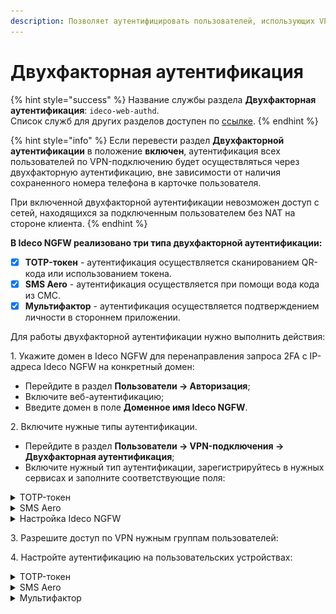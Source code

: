```yaml
---
description: Позволяет аутентифицировать пользователей, использующих VPN-подключение.
---
```


# Двухфакторная аутентификация

{% hint style="success" %}
Название службы раздела **Двухфакторная аутентификация**: `ideco-web-authd`.\
Список служб для других разделов доступен по [ссылке](../server-management/terminal.md).
{% endhint %}

{% hint style="info" %}
Если перевести раздел **Двухфакторной аутентификации** в положение **включен**, аутентификация всех пользователей по VPN-подключению будет осуществляться через двухфакторную аутентификацию, вне зависимости от наличия сохраненного номера телефона в карточке пользователя.

При включенной двухфакторной аутентификации невозможен доступ с сетей, находящихся за подключенным пользователем без NAT на стороне клиента.
{% endhint %}

**В Ideco NGFW реализовано три типа двухфакторной аутентификации:**

* [x] **TOTP-токен** - аутентификация осуществляется сканированием QR-кода или использованием токена.
* [x] **SMS Aero** - аутентификация осуществляется при помощи вода кода из СМС.
* [x] **Мультифактор** - аутентификация осуществляется подтверждением личности в стороннем приложении.

Для работы двухфакторной аутентификации нужно выполнить действия:

1\. Укажите домен в Ideco NGFW для перенаправления запроса 2FA с IP-адреса Ideco NGFW на конкретный домен:

* Перейдите в раздел **Пользователи -> Авторизация**;
* Включите веб-аутентификацию;
* Введите домен в поле **Доменное имя Ideco NGFW**.

2\. Включите нужные типы аутентификации.

* Перейдите в раздел **Пользователи -> VPN-подключения -> Двухфакторная аутентификация**;
* Включите нужный тип аутентификации, зарегистрируйтесь в нужных сервисах и заполните соответствующие поля:

<details>

<summary>TOTP-токен</summary>

Флаг **Инициализация секретного ключа только из локальной сети** запретит генерацию QR-кода в личном кабинете пользователя из внешней сети.

</details>

<details>

<summary>SMS Aero</summary>

Зарегистрируйтесь в [личном кабинете](https://smsaero.ru/) SMS Aero.

1\. Перейдите в раздел **Пользователи -> Учетные записи**.

2\. Откройте карточку пользователя и убедитесь, что заполнено поле **Телефон** и установлен флаг **Разрешить удаленный доступ через VPN**.

3\. Перейдите в раздел **Пользователи -> VPN-подключение**, установите и сохраните необходимые настройки.

4\. Перейдите во вкладку **Двухфакторная аутентификация** и переведите переключатель в левом верхнем углу в положение **включен**.

5\. Введите e-mail и API-ключ от [личного кабинета](https://smsaero.ru/) SMS Aero и нажмите **Сохранить**.

</details>

<details>

<summary>Настройка Ideco NGFW</summary>

Зарегистрируйтесь в [системе управления Мультифактором](https://admin.multifactor.ru/account/login), установить приложение [Multifactor](https://play.google.com/store/apps/details?id=ru.multifactor.app\&pli=1) и активируйте его, отсканировав QR-код.\
Помимо приложения Multifactor, для аутентификации можно использовать Telegram, Яндекс.Ключ, Биометрию и U2F. Подробное описание регистрации и аутентификации этими методами доступно в [документации Multifactor](https://multifactor.ru/docs/methods/).

1\. Заполните **API Key** и **API Secret**. Скопировать значение полей можно в личном кабинете Multifactor (Настройки -> Расширенное API -> Включить API).

2\. Нажмите **Сохранить**.

Для дальнейшей аутентификации пользователям потребуется установить и настроить приложения, указанные администратором в настройках группы. Корректировать способы аутентификации для пользователей можно в личном кабинете Multifactor, в разделе **Группы -> Параметры -> Редактировать**.

</details>

3\. Разрешите доступ по VPN нужным группам пользователей:

4\. Настройте аутентификацию на пользовательских устройствах:

<details>

<summary>TOTP-токен</summary>

Для аутентификации пользователю потребуется отсканировать QR-код или использовать токен, скачать приложение: [Яндекс.Ключ](https://mobile.yandex.ru/apps/android/key) или [Google Authenticator](https://googleauthenticator.org/).

**Важно: Пользователь может генерировать TOTP-токен без включения двухфакторной авторизации.**

1\. Войдите в личный кабинет NGFW, указав логин и пароль пользователя;

2\. Нажмите кнопку **Настроить двухфакторную аутентификацию** и далее **Сгенерировать QR-код**:

![](../../.gitbook/assets/two-fac7.gif)

3\. Войдите в приложение для аутентификации, отсканируйте код или введите ключ настройки (расположен под QR-кодом). При вводе ключа настройки выберите тип ключа **По времени**. Если выбрать тип **По счетчику**, то пользователь не сможет аутентифицироваться.

Если вернуться в личный кабинет не отсканировав QR-код, то повторно он появится только после сброса секретного ключа в карточке пользователя.

4\. Подключитесь по VPN, зайдите на любой сайт, отличный от личного кабинета пользователя, и введите код из приложения в появившееся поле:

<img src="../../.gitbook/assets/two-fac7.png" alt="" data-size="original">

</details>

<details>

<summary>SMS Aero</summary>

1\. Проведите настройку VPN-подключения на устройстве, воспользовавшись [инструкцией](../../recipes/popular-recipes/vpn/);

2\. Если требуется, чтобы подключение использовалось только для ресурсов подключаемой сети, то убедитесь, что настройки VPN-подключения соответствуют следующим пунктам:

**Для Windows**:

* Перейдите в раздел **Параметры сети и интернет -> VPN -> Настройка параметров адаптера**;
* Нажмите правой кнопкой мыши по созданному подключению и выберите **Свойства**;
* Перейдите во вкладку **Сеть**;
* Нажмите на **IP версии 4 (TCP/IPv4) -> Свойства -> Дополнительно**;
* Снимите флаг с пункта **Использовать основной шлюз из удалённой сети**;
* Нажмите **ОК**.

**Для Ubuntu**:

* Перейдите в раздел **Настройки -> Сеть**;
* Откройте настройки VPN-подключения;
* Перейдите во вкладку **IPv4**;
* Установите флаг в пункте **Использовать это подключение для ресурсов этой сети**.

3\. Включите созданное VPN-подключение;

4\. При переходе в браузер откроется страница аутентификации:

<img src="../../.gitbook/assets/two-fac.png" alt="" data-size="original">

5\. Нажмите **Отправить код подтверждения**. На указанный в учетной записи номер телефона поступит СМС с кодом:

* Если номер телефона в карточке пользователя отсутствует, то на странице аутентификации появится предупреждение:

<img src="../../.gitbook/assets/two-fac1.png" alt="" data-size="original">

* Если номер телефона в карточке пользователя сохранен, то на указанный номер телефона поступит СМС. Введите код из СМС и нажмите **Подтвердить**:

<img src="../../.gitbook/assets/two-fac5.png" alt="" data-size="original">

Если код указан неверно, то появится соответствующее предупреждение:

<img src="../../.gitbook/assets/two-fac4.png" alt="" data-size="original">

6\. Если подключение успешно выполнено, то появится следующее окно:

<img src="../../.gitbook/assets/two-fac3.png" alt="" data-size="original">

<mark style="color:red;">Для настройки таймкодов отправки сообщений перейдите в личный кабинет SMS Aero во вкладку</mark> <mark style="color:red;"></mark><mark style="color:red;">**Настройки**</mark> <mark style="color:red;"></mark><mark style="color:red;">и переведите опцию</mark> <mark style="color:red;"></mark><mark style="color:red;">**Исключать множественную отправку**</mark> <mark style="color:red;"></mark><mark style="color:red;">в положение включен. Затем введите лимит и период отправки сообщений:</mark>

<img src="../../.gitbook/assets/two-fac11.png" alt="" data-size="original">

</details>

<details>

<summary>Мультифактор</summary>

**Настройка аутентификации**

1\. Проведите настройку VPN-подключения на устройстве, воспользовавшись [инструкцией](../../recipes/popular-recipes/vpn/);

2\. Включите созданное VPN-подключение;

3\. При переходе в браузер откроется страница аутентификации:

<img src="../../.gitbook/assets/two-fac8.png" alt="" data-size="original">

4\. После нажатия **Далее** появится страница с предложением установить приложение на устройство. Если приложение установлено, нажмите **Далее**;

5\. Отсканируйте QR-код или откройте ссылку, появившуюся на экране.

**Аутентификация**

1\. Нажмите **Выполнить вход**:

<img src="../../.gitbook/assets/two-fac9.png" alt="" data-size="original">

2\. В окне **Двухфакторная аутентификация** можно менять способ аутентификации:

<img src="../../.gitbook/assets/two-fac10.png" alt="" data-size="original">

3\. В зависимости от выбранного способа, подтвердите вход.

</details>
